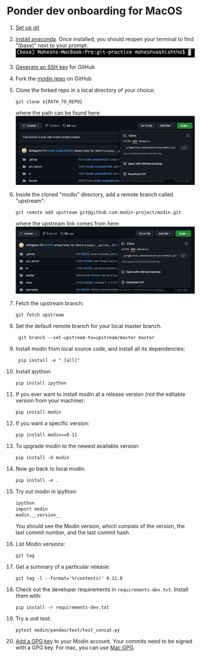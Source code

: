 # Ponder dev onboarding for MacOS

1. [Set up git](https://docs.github.com/en/get-started/quickstart/set-up-git)
1. [install anaconda](https://www.anaconda.com/products/individual#macos). Once installed,
you should reopen your terminal to find "(base)" next to your prompt: ![](conda_prompt.png)
1. [Generate an SSH key](https://docs.github.com/en/authentication/connecting-to-github-with-ssh/generating-a-new-ssh-key-and-adding-it-to-the-ssh-agent) for GitHub
1. Fork the [modin repo](https://github.com/modin-project/modin) on GitHub
1. Clone the forked repo in a local directory of your choice: 
    ```
    git clone ${PATH_TO_REPO}
    ```
    where the path can be found here: ![](clone_my_modin.png)
4. Inside the cloned "modin" directory, add a remote branch called "upstream":
   ```
   git remote add upstream git@github.com:modin-project/modin.git
   ```
   where the upstream link comes from here: ![](clone_upstream_modin.png)
1. Fetch the upstream branch:
    ```
    git fetch upstream
    ```
1. Set the default remote branch for your local master branch. 
    ```
     git branch --set-upstream-to=upstream/master master
    ```
1. Install modin from local source code, and install all its dependencies:
    ```
     pip install -e ".[all]"
    ```
1. Install ipython:
    ```
    pip install ipython
    ```
1. If you ever want to install modin at a release version (not the editable version from your machine): 
    ```
    pip install modin
    ```
1. If you want a specific version:
    ```
    pip install modin==0.11
    ```
1. To upgrade modin to the newest available version:
    ```
    pip install -U modin
    ```
1. Now go back to local modin.
    ```
    pip install -e .
    ```
1. Try out modin in ipython:
    ```
    ipython
    import modin
    modin.__version__
    ```
    You should see the Modin version, which consists of the version, the last commit number, and the last commit hash.

1. List Modin versions:
    ```
    git tag
    ```

1. Get a summary of a particular release:
    ```
    git tag -l --format='%(contents)' 0.11.0
    ```

1. Check out the developer requirements in `requirements-dev.txt`. Install them with:
    ```
    pip install -r requirements-dev.txt
    ```

1. Try a unit test:
    ```
    pytest modin/pandas/test/test_concat.py
    ```

1. [Add a GPG key](https://docs.github.com/en/authentication/managing-commit-signature-verification/adding-a-new-gpg-key-to-your-github-account ) to your Modin account. Your commits need to be signed with a GPG key. For mac, you can use [Mac GPG](https://gpgtools.org/).
